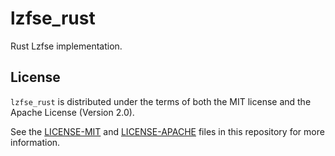# lzfse_rust
Rust Lzfse implementation.

## License

`lzfse_rust` is distributed under the terms of both the MIT license and the Apache License (Version 2.0).

See the [LICENSE-MIT](LICENSE-MIT) and [LICENSE-APACHE](LICENSE-APACHE) files in this repository for more information.

